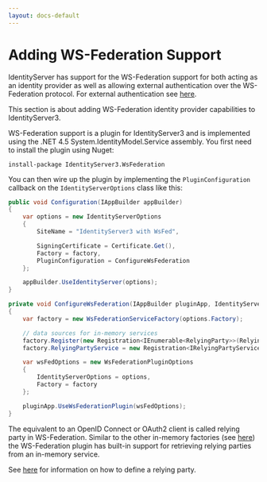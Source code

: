 ```yaml
---
layout: docs-default
---
```


# Adding WS-Federation Support

IdentityServer has support for the WS-Federation support for both acting as an identity provider as well
as allowing external authentication over the WS-Federation protocol. For external authentication see [here](../configuration/identityProviders.html).

This section is about adding WS-Federation identity provider capabilities to IdentityServer3.

WS-Federation support is a plugin for IdentityServer3 and is implemented using the .NET 4.5 System.IdentityModel.Service assembly.
You first need to install the plugin using Nuget:

 ```
 install-package IdentityServer3.WsFederation
 ```

 You can then wire up the plugin by implementing the `PluginConfiguration` callback on the `IdentityServerOptions` class like this:

 ```csharp 
 public void Configuration(IAppBuilder appBuilder)
 {
     var options = new IdentityServerOptions
     {
         SiteName = "IdentityServer3 with WsFed",

         SigningCertificate = Certificate.Get(),
         Factory = factory,
         PluginConfiguration = ConfigureWsFederation
     };

     appBuilder.UseIdentityServer(options);
 }

 private void ConfigureWsFederation(IAppBuilder pluginApp, IdentityServerOptions options)
 {
     var factory = new WsFederationServiceFactory(options.Factory);

     // data sources for in-memory services
     factory.Register(new Registration<IEnumerable<RelyingParty>>(RelyingParties.Get()));
     factory.RelyingPartyService = new Registration<IRelyingPartyService>(typeof(InMemoryRelyingPartyService));

     var wsFedOptions = new WsFederationPluginOptions
     {
         IdentityServerOptions = options,
         Factory = factory
     };

     pluginApp.UseWsFederationPlugin(wsFedOptions);
 }
 ```

The equivalent to an OpenID Connect or OAuth2 client is called relying party in WS-Federation.
Similar to the other in-memory factories (see [here](../configuration/inMemory.html)) the WS-Federation plugin has built-in
support for retrieving relying parties from an in-memory service.

See [here](relyingParties.html) for information on how to define a relying party.
